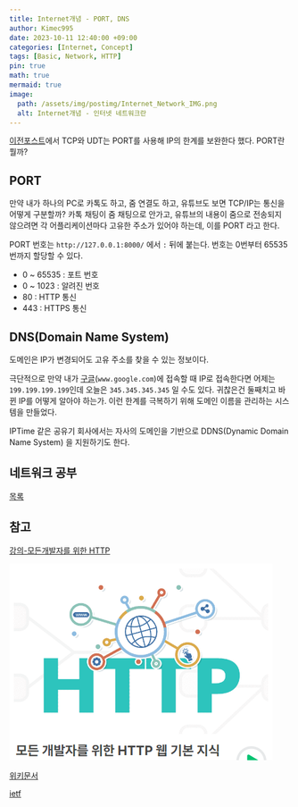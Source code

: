 ```yaml
---
title: Internet개념 - PORT, DNS
author: Kimec995
date: 2023-10-11 12:40:00 +09:00
categories: [Internet, Concept]
tags: [Basic, Network, HTTP]
pin: true
math: true
mermaid: true
image: 
  path: /assets/img/postimg/Internet_Network_IMG.png
  alt: Internet개념 - 인터넷 네트워크란
---
```


[이전포스트](https://kimec995.github.io/posts/Internet_Network/)에서 TCP와 UDT는 PORT를 사용해 IP의 한계를 보완한다 했다. PORT란 뭘까?

## PORT
만약 내가 하나의 PC로 카톡도 하고, 줌 연결도 하고, 유튜브도 보면 TCP/IP는 통신을 어떻게 구분할까? 카톡 채팅이 줌 채팅으로 안가고, 유튜브의 내용이 줌으로 전송되지 않으려면 각 어플리케이션마다 고유한 주소가 있어야 하는데, 이를 PORT 라고 한다.

PORT 번호는 `http://127.0.0.1:8000/` 에서 `:` 뒤에 붙는다. 번호는 0번부터 65535번까지 할당할 수 있다.

- 0 ~ 65535 : 포트 번호
- 0 ~ 1023 : 알려진 번호
- 80 : HTTP 통신
- 443 : HTTPS 통신

## DNS(Domain Name System)
도메인은 IP가 변경되어도 고유 주소를 찾을 수 있는 정보이다.

극단적으로 만약 내가 [구글](www.google.com)(`www.google.com`)에 접속할 때 IP로 접속한다면 어제는 `199.199.199.199`인데 오늘은 `345.345.345.345` 일 수도 있다. 귀찮은건 둘째치고 바뀐 IP를 어떻게 알아야 하는가. 이런 한계를 극복하기 위해 도메인 이름을 관리하는 시스템을 만들었다.

IPTime 같은 공유기 회사에서는 자사의 도메인을 기반으로 DDNS(Dynamic Domain Name System) 을 지원하기도 한다.

## 네트워크 공부

[목록](https://kimec995.github.io/categories/internet/)

## 참고

[강의-모든개발자를 위한 HTTP](https://www.inflearn.com/course/http-%EC%9B%B9-%EB%84%A4%ED%8A%B8%EC%9B%8C%ED%81%AC/dashboard)

![image.png](\assets\img\postimg\Internet_Network\Internet_Network_00.png)

[위키문서](https://ko.wikipedia.org/wiki/%ED%86%B5%ED%95%A9_%EC%9E%90%EC%9B%90_%EC%8B%9D%EB%B3%84%EC%9E%90)

[ietf](https://www.ietf.org/rfc/rfc3986.txt)
